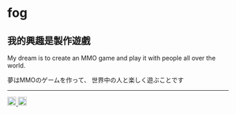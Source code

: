 # fog
## 我的興趣是製作遊戲

My dream is to create an MMO game and play it with people all over the world.

夢はMMOのゲームを作って、
世界中の人と楽しく遊ぶことです

---

<p align="left">  
  <a href="http://twitter.com/zs_fog">
    <img height="20" src="https://img.shields.io/twitter/follow/zs_fog?label=Twitter&logo=twitter&style=flat" />
  </a>
  <a href="https://github.com/zs_fog">
    <img height="20" src="https://img.shields.io/github/followers/fog-zs?label=follow&logo=github&style=flat" />
  </a>  
</p>
